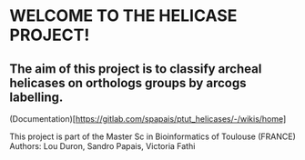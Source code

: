 # WELCOME TO THE HELICASE PROJECT!
## The aim of this project is to classify archeal helicases on orthologs groups by arcogs labelling.

 (Documentation)[https://gitlab.com/spapais/ptut_helicases/-/wikis/home]

This project is part of the Master Sc in Bioinformatics of Toulouse (FRANCE) Authors: Lou Duron, Sandro Papais, Victoria Fathi
